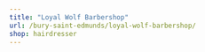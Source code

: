 ```yaml
---
title: "Loyal Wolf Barbershop"
url: /bury-saint-edmunds/loyal-wolf-barbershop/
shop: hairdresser
---
```

